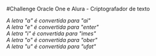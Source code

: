 #Challenge Oracle One e Alura - Criptografador de texto
<p style="font-style: italic">
A letra "a" é convertida para "ai" </br>
A letra "e" é convertida para "enter" </br>
A letra "i" é convertida para "imes" </br>
A letra "o" é convertida para "ober" </br>
A letra "u" é convertida para "ufat"</br>
</p>
